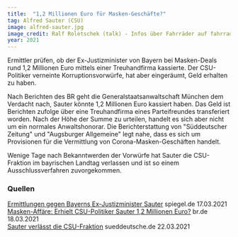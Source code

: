```yaml
---
title:  "1,2 Millionen Euro für Masken-Geschäfte?"
tag: Alfred Sauter (CSU)
image: alfred-sauter.jpg
image_credit: Ralf Roletschek (talk) - Infos über Fahrräder auf fahrradmonteur.de - Eigenes Werk, CC BY-SA 3.0 de, https://commons.wikimedia.org/w/index.php?curid=20330369
year: 2021
---
```


Ermittler prüfen, ob der Ex-Justizminister von Bayern bei Masken-Deals rund 1,2 Millionen Euro mittels einer Treuhandfirma kassierte.
Der CSU-Politiker verneinte Korruptionsvorwürfe, hat aber eingeräumt, Geld erhalten zu haben.

Nach Berichten des BR geht die Generalstaatsanwaltschaft München dem Verdacht nach, Sauter könnte 1,2 Millionen Euro
kassiert haben. Das Geld ist Berichten zufolge über eine Treuhandfirma eines Parteifreundes transferiert worden.
Nach der Höhe der Summe zu urteilen, handelt es sich aber nicht um ein normales Anwaltshonorar.
Die Berichterstattung von "Süddeutscher Zeitung" und "Augsburger Allgemeine" legt nahe, dass es sich um Provisionen für
die Vermittlung von Corona-Masken-Geschäften handelt.

Wenige Tage nach Bekanntwerden der Vorwürfe hat Sauter die CSU-Fraktion im bayrischen Landtag verlassen und ist so
einem Ausschlussverfahren zuvorgekommen.

<!--more-->

### Quellen

[Ermittlungen gegen Bayerns Ex-Justizminister Sauter][spiegel] spiegel.de 17.03.2021  
[Masken-Affäre: Erhielt CSU-Politiker Sauter 1,2 Millionen Euro?][br] br.de 18.03.2021  
[Sauter verlässt die CSU-Fraktion][sz] sueddeutsche.de 22.03.2021  

[spiegel]: https://www.spiegel.de/politik/deutschland/corona-maskenaffaere-ermittlungen-gegen-bayerns-ex-justizminister-alfred-sauter-csu-a-cc0ccbeb-5eca-491b-ac40-50588c2c79db
[br]: https://www.br.de/nachrichten/bayern/masken-affaere-erhielt-csu-politiker-alfred-sauter-1-2-millionen-euro,SS13Sz0
[sz]: https://www.sueddeutsche.de/bayern/bayern-csu-landtag-fraktion-alfred-sauter-austritt-1.5243244

